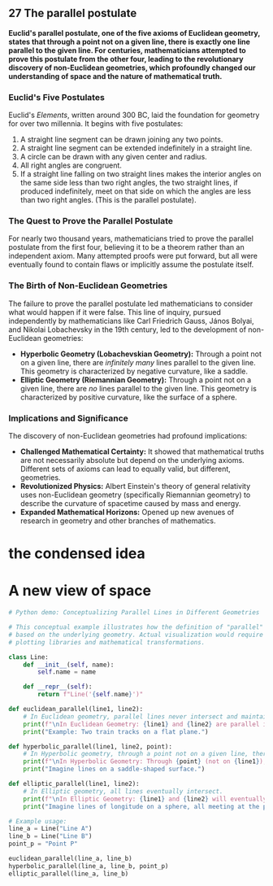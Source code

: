 ## 27 The parallel postulate

**Euclid's parallel postulate, one of the five axioms of Euclidean geometry, states that through a point not on a given line, there is exactly one line parallel to the given line. For centuries, mathematicians attempted to prove this postulate from the other four, leading to the revolutionary discovery of non-Euclidean geometries, which profoundly changed our understanding of space and the nature of mathematical truth.**

### Euclid's Five Postulates

Euclid's *Elements*, written around 300 BC, laid the foundation for geometry for over two millennia. It begins with five postulates:

1.  A straight line segment can be drawn joining any two points.
2.  A straight line segment can be extended indefinitely in a straight line.
3.  A circle can be drawn with any given center and radius.
4.  All right angles are congruent.
5.  If a straight line falling on two straight lines makes the interior angles on the same side less than two right angles, the two straight lines, if produced indefinitely, meet on that side on which the angles are less than two right angles. (This is the parallel postulate).

### The Quest to Prove the Parallel Postulate

For nearly two thousand years, mathematicians tried to prove the parallel postulate from the first four, believing it to be a theorem rather than an independent axiom. Many attempted proofs were put forward, but all were eventually found to contain flaws or implicitly assume the postulate itself.

### The Birth of Non-Euclidean Geometries

The failure to prove the parallel postulate led mathematicians to consider what would happen if it were false. This line of inquiry, pursued independently by mathematicians like Carl Friedrich Gauss, János Bolyai, and Nikolai Lobachevsky in the 19th century, led to the development of non-Euclidean geometries:

*   **Hyperbolic Geometry (Lobachevskian Geometry):** Through a point not on a given line, there are *infinitely many* lines parallel to the given line. This geometry is characterized by negative curvature, like a saddle.
*   **Elliptic Geometry (Riemannian Geometry):** Through a point not on a given line, there are *no* lines parallel to the given line. This geometry is characterized by positive curvature, like the surface of a sphere.

### Implications and Significance

The discovery of non-Euclidean geometries had profound implications:

*   **Challenged Mathematical Certainty:** It showed that mathematical truths are not necessarily absolute but depend on the underlying axioms. Different sets of axioms can lead to equally valid, but different, geometries.
*   **Revolutionized Physics:** Albert Einstein's theory of general relativity uses non-Euclidean geometry (specifically Riemannian geometry) to describe the curvature of spacetime caused by mass and energy.
*   **Expanded Mathematical Horizons:** Opened up new avenues of research in geometry and other branches of mathematics.

# the condensed idea

# A new view of space

```python
# Python demo: Conceptualizing Parallel Lines in Different Geometries

# This conceptual example illustrates how the definition of "parallel" changes
# based on the underlying geometry. Actual visualization would require advanced
# plotting libraries and mathematical transformations.

class Line:
    def __init__(self, name):
        self.name = name

    def __repr__(self):
        return f"Line('{self.name}')"

def euclidean_parallel(line1, line2):
    # In Euclidean geometry, parallel lines never intersect and maintain constant distance.
    print(f"\nIn Euclidean Geometry: {line1} and {line2} are parallel if they never intersect and maintain constant distance.")
    print("Example: Two train tracks on a flat plane.")

def hyperbolic_parallel(line1, line2, point):
    # In Hyperbolic geometry, through a point not on a given line, there are infinitely many parallels.
    print(f"\nIn Hyperbolic Geometry: Through {point} (not on {line1}), there are infinitely many lines parallel to {line1}.")
    print("Imagine lines on a saddle-shaped surface.")

def elliptic_parallel(line1, line2):
    # In Elliptic geometry, all lines eventually intersect.
    print(f"\nIn Elliptic Geometry: {line1} and {line2} will eventually intersect.")
    print("Imagine lines of longitude on a sphere, all meeting at the poles.")

# Example usage:
line_a = Line("Line A")
line_b = Line("Line B")
point_p = "Point P"

euclidean_parallel(line_a, line_b)
hyperbolic_parallel(line_a, line_b, point_p)
elliptic_parallel(line_a, line_b)
```